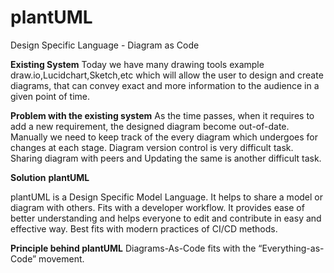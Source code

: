 # plantUML
Design Specific Language - Diagram as Code

**Existing System**
    Today we have many drawing tools example draw.io,Lucidchart,Sketch,etc which will allow the user to design and create diagrams, that can convey exact and more information to the audience in a given point of time.


**Problem with the existing system**
    As the time passes, when it requires to add a new requirement, the designed diagram become out-of-date. 
    Manually we need to keep track of the every diagram which undergoes for changes at each stage.
    Diagram version control is very difficult task.
    Sharing diagram with peers and Updating the same is another difficult task.
    
**Solution**
 **plantUML**
   
   plantUML is a Design Specific Model Language. It helps to share a model or diagram with others. 
   Fits with a developer workflow. It provides ease of better understanding and helps everyone to edit and contribute in easy and effective way.
   Best fits with modern practices of CI/CD methods.
   
   **Principle behind plantUML**
   Diagrams-As-Code fits with the “Everything-as-Code” movement.


   
   

 
    
    
 



